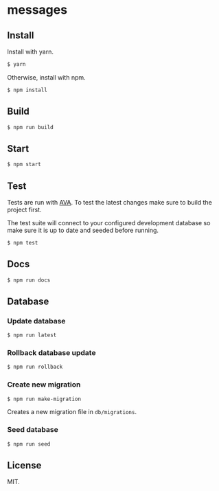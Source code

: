 messages
========

## Install

Install with yarn.

```sh
$ yarn
```

Otherwise, install with npm.

```sh
$ npm install
```

## Build

```sh
$ npm run build
```

## Start

```sh
$ npm start
```

## Test

Tests are run with [AVA](https://github.com/avajs/ava). To test the latest
changes make sure to build the project first.

The test suite will connect to your configured development database so make sure
it is up to date and seeded before running.

```sh
$ npm test
```

## Docs

```sh
$ npm run docs
```

## Database

### Update database

```sh
$ npm run latest
```

### Rollback database update

```sh
$ npm run rollback
```

### Create new migration

```sh
$ npm run make-migration
```

Creates a new migration file in `db/migrations`.

### Seed database

```sh
$ npm run seed
```

## License

MIT.
